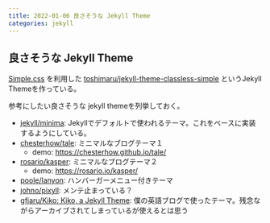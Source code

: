 ```yaml
---
title: 2022-01-06 良さそうな Jekyll Theme
categories: jekyll
---
```


## 良さそうな Jekyll Theme

[Simple.css](https://simplecss.org/) を利用した [toshimaru/jekyll-theme-classless-simple](https://github.com/toshimaru/jekyll-theme-classless-simple) というJekyll Themeを作っている。

参考にしたい良さそうな jekyll themeを列挙しておく。

- [jekyll/minima](https://github.com/jekyll/minima): Jekyllでデフォルトで使われるテーマ。これをベースに実装するようにしている。
- [chesterhow/tale](https://github.com/chesterhow/tale): ミニマルなブログテーマ１
  + demo: <https://chesterhow.github.io/tale/>
- [rosario/kasper](https://github.com/rosario/kasper): ミニマルなブログテーマ２
  - demo: <https://rosario.io/kasper/>
- [poole/lanyon](https://github.com/poole/lanyon): ハンバーガーメニュー付きテーマ
- [johno/pixyll](https://github.com/johno/pixyll): メンテ止まっている？
- [gfjaru/Kiko: Kiko, a Jekyll Theme](https://github.com/gfjaru/Kiko): 僕の英語ブログで使ったテーマ。残念ながらアーカイブされてしまっているが使えるとは思う
